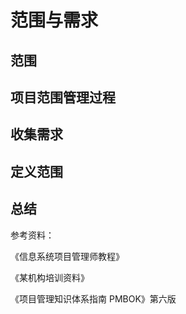 # 范围与需求

## 范围

## 项目范围管理过程

## 收集需求

## 定义范围

## 总结

参考资料：

《信息系统项目管理师教程》

《某机构培训资料》

《项目管理知识体系指南 PMBOK》第六版